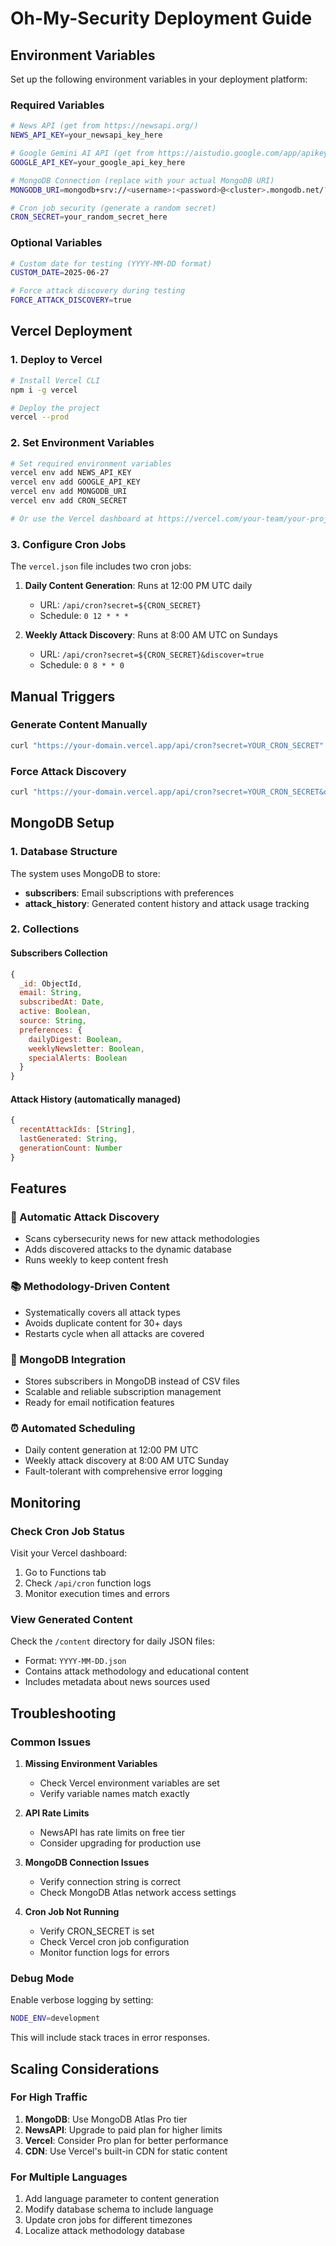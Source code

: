 # Oh-My-Security Deployment Guide

## Environment Variables

Set up the following environment variables in your deployment platform:

### Required Variables

```bash
# News API (get from https://newsapi.org/)
NEWS_API_KEY=your_newsapi_key_here

# Google Gemini AI API (get from https://aistudio.google.com/app/apikey)
GOOGLE_API_KEY=your_google_api_key_here

# MongoDB Connection (replace with your actual MongoDB URI)
MONGODB_URI=mongodb+srv://<username>:<password>@<cluster>.mongodb.net/?retryWrites=true&w=majority&appName=<app_name>

# Cron job security (generate a random secret)
CRON_SECRET=your_random_secret_here
```

### Optional Variables

```bash
# Custom date for testing (YYYY-MM-DD format)
CUSTOM_DATE=2025-06-27

# Force attack discovery during testing
FORCE_ATTACK_DISCOVERY=true
```

## Vercel Deployment

### 1. Deploy to Vercel

```bash
# Install Vercel CLI
npm i -g vercel

# Deploy the project
vercel --prod
```

### 2. Set Environment Variables

```bash
# Set required environment variables
vercel env add NEWS_API_KEY
vercel env add GOOGLE_API_KEY
vercel env add MONGODB_URI
vercel env add CRON_SECRET

# Or use the Vercel dashboard at https://vercel.com/your-team/your-project/settings/environment-variables
```

### 3. Configure Cron Jobs

The `vercel.json` file includes two cron jobs:

1. **Daily Content Generation**: Runs at 12:00 PM UTC daily

   - URL: `/api/cron?secret=${CRON_SECRET}`
   - Schedule: `0 12 * * *`

2. **Weekly Attack Discovery**: Runs at 8:00 AM UTC on Sundays
   - URL: `/api/cron?secret=${CRON_SECRET}&discover=true`
   - Schedule: `0 8 * * 0`

## Manual Triggers

### Generate Content Manually

```bash
curl "https://your-domain.vercel.app/api/cron?secret=YOUR_CRON_SECRET"
```

### Force Attack Discovery

```bash
curl "https://your-domain.vercel.app/api/cron?secret=YOUR_CRON_SECRET&discover=true"
```

## MongoDB Setup

### 1. Database Structure

The system uses MongoDB to store:

- **subscribers**: Email subscriptions with preferences
- **attack_history**: Generated content history and attack usage tracking

### 2. Collections

#### Subscribers Collection

```javascript
{
  _id: ObjectId,
  email: String,
  subscribedAt: Date,
  active: Boolean,
  source: String,
  preferences: {
    dailyDigest: Boolean,
    weeklyNewsletter: Boolean,
    specialAlerts: Boolean
  }
}
```

#### Attack History (automatically managed)

```javascript
{
  recentAttackIds: [String],
  lastGenerated: String,
  generationCount: Number
}
```

## Features

### 🔄 Automatic Attack Discovery

- Scans cybersecurity news for new attack methodologies
- Adds discovered attacks to the dynamic database
- Runs weekly to keep content fresh

### 📚 Methodology-Driven Content

- Systematically covers all attack types
- Avoids duplicate content for 30+ days
- Restarts cycle when all attacks are covered

### 📧 MongoDB Integration

- Stores subscribers in MongoDB instead of CSV files
- Scalable and reliable subscription management
- Ready for email notification features

### ⏰ Automated Scheduling

- Daily content generation at 12:00 PM UTC
- Weekly attack discovery at 8:00 AM UTC Sunday
- Fault-tolerant with comprehensive error logging

## Monitoring

### Check Cron Job Status

Visit your Vercel dashboard:

1. Go to Functions tab
2. Check `/api/cron` function logs
3. Monitor execution times and errors

### View Generated Content

Check the `/content` directory for daily JSON files:

- Format: `YYYY-MM-DD.json`
- Contains attack methodology and educational content
- Includes metadata about news sources used

## Troubleshooting

### Common Issues

1. **Missing Environment Variables**

   - Check Vercel environment variables are set
   - Verify variable names match exactly

2. **API Rate Limits**

   - NewsAPI has rate limits on free tier
   - Consider upgrading for production use

3. **MongoDB Connection Issues**

   - Verify connection string is correct
   - Check MongoDB Atlas network access settings

4. **Cron Job Not Running**
   - Verify CRON_SECRET is set
   - Check Vercel cron job configuration
   - Monitor function logs for errors

### Debug Mode

Enable verbose logging by setting:

```bash
NODE_ENV=development
```

This will include stack traces in error responses.

## Scaling Considerations

### For High Traffic

1. **MongoDB**: Use MongoDB Atlas Pro tier
2. **NewsAPI**: Upgrade to paid plan for higher limits
3. **Vercel**: Consider Pro plan for better performance
4. **CDN**: Use Vercel's built-in CDN for static content

### For Multiple Languages

1. Add language parameter to content generation
2. Modify database schema to include language
3. Update cron jobs for different timezones
4. Localize attack methodology database
 